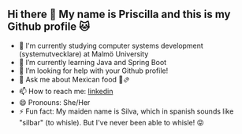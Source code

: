 ## Hi there 👋 My name is Priscilla and this is my Github profile 🐱

- 🔭 I'm currently studying computer systems development (systemutvecklare) at Malmö University
- 🌱 I’m currently learning Java and Spring Boot
- 🤔 I’m looking for help with your Github profile!
- 💬 Ask me about Mexican food 🌮🫔
- 📫 How to reach me: [linkedin](https://www.linkedin.com/in/priscilla-wettlen/)
- 😄 Pronouns: She/Her
- ⚡ Fun fact: My maiden name is Silva, which in spanish sounds like "silbar" (to whisle). But I've never been able to whisle! 😝
